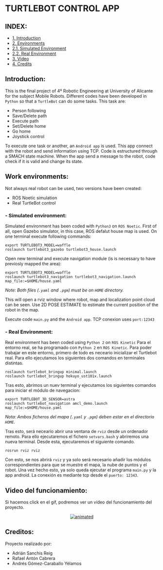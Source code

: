 # TURTLEBOT CONTROL APP

## INDEX:
  
  - [1. Introduction](#p1)
  - [2. Environments](#p2)  
  - [2.1. Simulated Environment](#p2.1) 
  - [2.2. Real Environment](#p2.2)  
  - [3. Video](#p3)  
  - [4. Credits](#p4)  


## Introduction:

This is the final project of 4º Robotic Engineering at University of Alicante for the subject Mobile Robots. Different codes have been developed in `Python` so that a `TurtleBot` can do some tasks. This task are:

  - Person following
  - Save/Delete path
  - Execute path
  - Set/Delete home
  - Go home
  - Joystick control

To execute one task or another, an `Android app` is used. This app connect with the robot and send information using TCP. 
Code is estructured through a SMACH state machine. When the app send a message to the robot, code check if it is valid and change its state.

## Work environments: <a name="p2"/>

Not always real robot can be used, two versions have been created:
  - ROS Noetic simulation
  - Real TurtleBot control
    
  ### - Simulated environment: <a name="p2.1"/>
   
  Simulated environment has been coded with `Python3` on `ROS Noetic`. First of all, open Gazebo simulator, in this case, ROS defalut house map is used. On one terminal execute following commands:

    export TURTLEBOT3_MODEL=waffle
    roslaunch turtlebot3_gazebo turtlebot3_house.launch

  Open new terminal and execute navigation module (is is necessary to have previosly mapped the area):
  
    export TURTLEBOT3_MODEL=waffle
    roslaunch turtlebot3_navigation turtlebot3_navigation.launch map_file:=$HOME/house.yaml
  _Note: Both files (`.yaml` and `.pgm`) must be on `HOME` directory._
   
  This will open a rviz window where robot, map and localization point cloud can be seen. Use 2D POSE ESTIMATE to estimate the current position of the robot in the map.
  
  Execute code `main.py` and the `Android app`. TCP conexion uses `port:12343`


  ### - Real Environment: <a name="p2.2"/>
  
  Real environment has been coded using `Python 2` on `ROS Kinetic`
  Para el entorno real, se ha programado con `Python 2` en `ROS Kinetic`. Para poder trabajar en este entorno, primero de todo es neceario inicializar el Turtlebot real. Para ello ejecutamos los siguientes dos comandos en terminales distintas.

    roslaunch turtlebot_bringup minimal.launch
    roslaunch turtlebot_bringup hokuyo_ust101x.launch
    
  Tras esto, abrimos un nuev terminal y ejecutamos los siguientes comandos para iniciar el módulo de navegacion:
  
    export TURTLEBOT_3D_SENSOR=astra
    roslaunch turtlebot_navigation amcl_demo.launch map_file:=$HOME/house.yaml
   _Nota: Ambos ficheros del mapa (`.yaml` y `.pgm`) deben estar en el directorio `HOME`._
    
  Tras esto, será neceario abrir una ventana de `rviz` desde un ordenador remoto. Para ello ejecutaremos el fichero `setvars.bash` y abriremos una nueva terminal. Desde esta, ejecutaremos el siguiente comando.
  
    rosrun rviz rviz
    
  Con esto, se nos abrirá `rviz` y ya solo será necesario añadir los módulos correspondientes para que se muestre el mapa, la nube de puntos y el robot. Una vez hecho esto, ya solo queda ejecutar el programa `main.py` y la app android. La conexión es mediante tcp desde el `puerto: 12343`.

## Video del funcionamiento: <a name="p3"/>

Si hacemos click en el gif, podremos ver un vídeo del funcionamiento del proyecto.

<p align="center">
  <a href="https://youtu.be/j-LswYOt--s">
    <img src="clip.gif" alt="animated"/>
  </a>
</p>

## Creditos: <a name="p4"/>

Proyecto realizado por:

  - Adrián Sanchis Reig
  - Rafael Antón Cabrera
  - Andrés Gómez-Caraballo Yélamos


